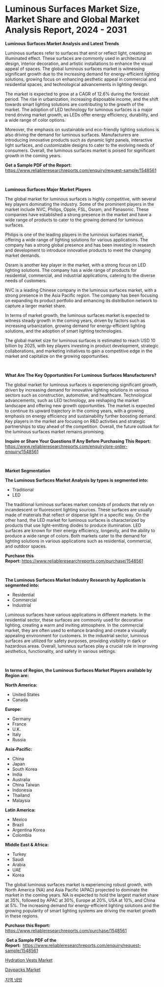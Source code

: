 <p><h1>Luminous Surfaces Market Size, Market Share and Global Market Analysis Report, 2024 - 2031</h1></p><p><strong>Luminous Surfaces Market Analysis and Latest Trends</strong></p>
<p><p>Luminous surfaces refer to surfaces that emit or reflect light, creating an illuminated effect. These surfaces are commonly used in architectural design, interior decoration, and artistic installations to enhance the visual appeal of spaces. The global luminous surfaces market is witnessing significant growth due to the increasing demand for energy-efficient lighting solutions, growing focus on enhancing aesthetic appeal in commercial and residential spaces, and technological advancements in lighting design.</p><p>The market is expected to grow at a CAGR of 12.6% during the forecast period. The rise in urbanization, increasing disposable income, and the shift towards smart lighting solutions are contributing to the growth of the market. The adoption of LED technology for luminous surfaces is a major trend driving market growth, as LEDs offer energy efficiency, durability, and a wide range of color options.</p><p>Moreover, the emphasis on sustainable and eco-friendly lighting solutions is also driving the demand for luminous surfaces. Manufacturers are introducing innovative products such as dynamic light panels, interactive light surfaces, and customizable designs to cater to the evolving needs of consumers. Overall, the luminous surfaces market is poised for significant growth in the coming years.</p></p>
<p><strong>Get a Sample PDF of the Report:&nbsp;</strong> <a href="https://www.reliableresearchreports.com/enquiry/request-sample/1548561">https://www.reliableresearchreports.com/enquiry/request-sample/1548561</a></p>
<p>&nbsp;</p>
<p><strong>Luminous Surfaces Major Market Players</strong></p>
<p><p>The global market for luminous surfaces is highly competitive, with several key players dominating the industry. Some of the prominent players in the market include NVC, Philips, Opple, FSL, Osram, and Panasonic. These companies have established a strong presence in the market and have a wide range of products to cater to the growing demand for luminous surfaces.</p><p>Philips is one of the leading players in the luminous surfaces market, offering a wide range of lighting solutions for various applications. The company has a strong global presence and has been investing in research and development to introduce innovative products to meet the changing market demands.</p><p>Osram is another key player in the market, with a strong focus on LED lighting solutions. The company has a wide range of products for residential, commercial, and industrial applications, catering to the diverse needs of customers.</p><p>NVC is a leading Chinese company in the luminous surfaces market, with a strong presence in the Asia Pacific region. The company has been focusing on expanding its product portfolio and enhancing its distribution network to capture a larger market share.</p><p>In terms of market growth, the luminous surfaces market is expected to witness steady growth in the coming years, driven by factors such as increasing urbanization, growing demand for energy-efficient lighting solutions, and the adoption of smart lighting technologies.</p><p>The global market size for luminous surfaces is estimated to reach USD 10 billion by 2025, with key players investing in product development, strategic collaborations, and marketing initiatives to gain a competitive edge in the market and capitalize on the growing opportunities.</p></p>
<p>&nbsp;</p>
<p><strong>What Are The Key Opportunities For Luminous Surfaces Manufacturers?</strong></p>
<p><p>The global market for luminous surfaces is experiencing significant growth, driven by increasing demand for innovative lighting solutions in various sectors such as construction, automotive, and healthcare. Technological advancements, such as LED technology, are reshaping the market landscape and offering new growth opportunities. The market is expected to continue its upward trajectory in the coming years, with a growing emphasis on energy efficiency and sustainability further boosting demand. Key players in the market are focusing on R&D activities and strategic partnerships to stay ahead of the competition. Overall, the future outlook for the luminous surfaces market remains promising.</p></p>
<p><strong>Inquire or Share Your Questions If Any Before Purchasing This Report:</strong> <a href="https://www.reliableresearchreports.com/enquiry/pre-order-enquiry/1548561">https://www.reliableresearchreports.com/enquiry/pre-order-enquiry/1548561</a></p>
<p>&nbsp;</p>
<p><strong>Market Segmentation</strong></p>
<p><strong>The Luminous Surfaces Market Analysis by types is segmented into:</strong></p>
<p><ul><li>Traditional</li><li>LED</li></ul></p>
<p><p>The traditional luminous surfaces market consists of products that rely on incandescent or fluorescent lighting sources. These surfaces are usually made of materials that reflect or disperse light in a specific way. On the other hand, the LED market for luminous surfaces is characterized by products that use light-emitting diodes to produce illumination. LED surfaces are known for their energy efficiency, longevity, and the ability to produce a wide range of colors. Both markets cater to the demand for lighting solutions in various applications such as residential, commercial, and outdoor spaces.</p></p>
<p><strong>Purchase this Report:&nbsp;</strong><a href="https://www.reliableresearchreports.com/purchase/1548561">https://www.reliableresearchreports.com/purchase/1548561</a></p>
<p>&nbsp;</p>
<p><strong>The Luminous Surfaces Market Industry Research by Application is segmented into:</strong></p>
<p><ul><li>Residential</li><li>Commercial</li><li>Industrial</li></ul></p>
<p><p>Luminous surfaces have various applications in different markets. In the residential sector, these surfaces are commonly used for decorative lighting, creating a warm and inviting atmosphere. In the commercial market, they are often used to enhance branding and create a visually appealing environment for customers. In the industrial sector, luminous surfaces are utilized for safety purposes, providing visibility in dark or hazardous areas. Overall, luminous surfaces play a crucial role in improving aesthetics, functionality, and safety in various settings.</p></p>
<p>&nbsp;</p>
<p><strong>In terms of Region, the Luminous Surfaces Market Players available by Region are:</strong></p>
<p>
    <p> <strong> North America: </strong>
        <ul>
            <li>United States</li>
            <li>Canada</li>
        </ul>
        </p> 
    <p> <strong> Europe: </strong>
        <ul>
            <li>Germany</li>
            <li>France</li>
            <li>U.K.</li>
            <li>Italy</li>
            <li>Russia</li>
        </ul>
        </p> 
    <p> <strong> Asia-Pacific: </strong>
        <ul>
            <li>China</li>
            <li>Japan</li>
            <li>South Korea</li>
            <li>India</li>
            <li>Australia</li>
            <li>China Taiwan</li>
            <li>Indonesia</li>
            <li>Thailand</li>
            <li>Malaysia</li>
        </ul>
        </p> 
    <p> <strong> Latin America: </strong>
        <ul>
            <li>Mexico</li>
            <li>Brazil</li>
            <li>Argentina Korea</li>
            <li>Colombia</li>
        </ul>
        </p> 
    <p> <strong> Middle East & Africa: </strong>
        <ul>
            <li>Turkey</li>
            <li>Saudi</li>
            <li>Arabia</li>
            <li>UAE</li>
            <li>Korea</li>
        </ul>
    </p>
    </p>
<p><p>The global luminous surfaces market is experiencing robust growth, with North America (NA) and Asia Pacific (APAC) projected to dominate the market in the coming years. NA is expected to hold the largest market share at 35%, followed by APAC at 30%, Europe at 20%, USA at 10%, and China at 5%. The increasing demand for energy-efficient lighting solutions and the growing popularity of smart lighting systems are driving the market growth in these regions.</p></p>
<p><strong>Purchase this Report: </strong><a href="https://www.reliableresearchreports.com/purchase/1548561">https://www.reliableresearchreports.com/purchase/1548561</a></p>
<p>&nbsp;<strong>Get a Sample PDF of the Report:&nbsp;&nbsp;</strong><a href="https://www.reliableresearchreports.com/enquiry/request-sample/1548561">https://www.reliableresearchreports.com/enquiry/request-sample/1548561</a></p>
<p><strong></strong></p>
<p><p><a href="https://github.com/pgtimber/Market-Research-Report-List-1/blob/main/hydration-vests-market.md">Hydration Vests Market</a></p><p><a href="https://github.com/arionmp/Market-Research-Report-List-2/blob/main/daypacks-market.md">Daypacks Market</a></p><p><a href="https://github.com/laholand/Market-Research-Report-List-3/blob/main/16524914379.md">지역 냉방</a></p></p>